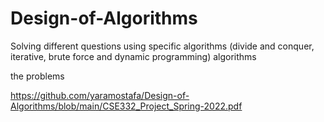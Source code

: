 # Design-of-Algorithms
Solving different questions using specific algorithms (divide and conquer, iterative, brute force and dynamic programming) algorithms

the problems

https://github.com/yaramostafa/Design-of-Algorithms/blob/main/CSE332_Project_Spring-2022.pdf
